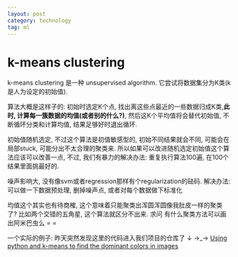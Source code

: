 ```yaml
---
layout: post
category: technology
tag: ml
---
```


k-means clustering
==================


k-means clustering 是一种 unsupervised algorithm. 
它尝试将数据集分为K类(k是人为设定的初始值).


算法大概是这样子的: 初始时选定K个点, 找出离这些点最近的一些数据归成K类,**此时, 计算每一簇数据的均值(或者别的什么?)**, 然后这K个平均值将会替代初始值, 不断循环分类和计算均值, 结果足够好时退出循环.


初始值随机选定, 不过这个算法是初值敏感型的, 初始不同结果就会不同, 可能会在局部stuck, 可能分出不太合理的聚类来. 所以如果可以改进随机选定初始值这个算法应该可以改善一点, 不过, 我们有暴力的解决办法:
重复执行算法100遍, 在100个结果里面挑最好的.


噪声影响大, 没有像svm或者regression那样有个regularization的砝码.
解决办法:
可以做一下数据预处理, 删掉噪声点, 或者对每个数据做下标准化


均值这个其实也有待商榷, 这个意味着只能聚类出浑圆浑圆像我肚皮一样的聚类了?
比如两个交错的五角星, 这个算法就区分不出来.
求问 有什么聚类方法可以画出阿米巴虫么 = =


一个实际的例子: 昨天突然发现这里的代码进入我们项目的仓库了 ↓  →_→
[Using python and k-means to find the dominant colors in images](http://charlesleifer.com/blog/using-python-and-k-means-to-find-the-dominant-colors-in-images/) 
